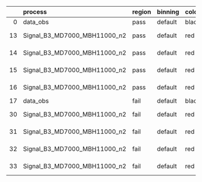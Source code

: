 |    | process                      | region   | binning   | color   | process_type   |   scale | variation   | source_filename                                                       | source_histname    | alias                        | title     |   combine_idx |     lnN |   shapes | syst_type   | direction   | variation_alias   |
|---:|:-----------------------------|:---------|:----------|:--------|:---------------|--------:|:------------|:----------------------------------------------------------------------|:-------------------|:-----------------------------|:----------|--------------:|--------:|---------:|:------------|:------------|:------------------|
|  0 | data_obs                     | pass     | default   | black   | DATA           |       1 | nominal     | ./histograms_for_2DAlphabet_v18//BH_Data.root                         | hpass              | Data                         | Data      |           nan | nan     |      nan | nan         | nan         | nan               |
| 13 | Signal_B3_MD7000_MBH11000_n2 | pass     | default   | red     | SIGNAL         |       1 | lumi        | ./histograms_for_2DAlphabet_v18//BH_Signal_B3_MD7000_MBH11000_n2.root | hpass              | Signal_B3_MD7000_MBH11000_n2 | BH signal |           nan |   1.016 |      nan | lnN         | nan         | nan               |
| 14 | Signal_B3_MD7000_MBH11000_n2 | pass     | default   | red     | SIGNAL         |       1 | SVM         | ./histograms_for_2DAlphabet_v18//BH_Signal_B3_MD7000_MBH11000_n2.root | hpass_SVMsyst_up   | Signal_B3_MD7000_MBH11000_n2 | BH signal |           nan | nan     |        1 | shapes      | Up          | SVMsyst           |
| 15 | Signal_B3_MD7000_MBH11000_n2 | pass     | default   | red     | SIGNAL         |       1 | SVM         | ./histograms_for_2DAlphabet_v18//BH_Signal_B3_MD7000_MBH11000_n2.root | hpass_SVMsyst_down | Signal_B3_MD7000_MBH11000_n2 | BH signal |           nan | nan     |        1 | shapes      | Down        | SVMsyst           |
| 16 | Signal_B3_MD7000_MBH11000_n2 | pass     | default   | red     | SIGNAL         |       1 | nominal     | ./histograms_for_2DAlphabet_v18//BH_Signal_B3_MD7000_MBH11000_n2.root | hpass              | Signal_B3_MD7000_MBH11000_n2 | BH signal |           nan | nan     |      nan | nan         | nan         | nan               |
| 17 | data_obs                     | fail     | default   | black   | DATA           |       1 | nominal     | ./histograms_for_2DAlphabet_v18//BH_Data.root                         | hfail              | Data                         | Data      |           nan | nan     |      nan | nan         | nan         | nan               |
| 30 | Signal_B3_MD7000_MBH11000_n2 | fail     | default   | red     | SIGNAL         |       1 | lumi        | ./histograms_for_2DAlphabet_v18//BH_Signal_B3_MD7000_MBH11000_n2.root | hfail              | Signal_B3_MD7000_MBH11000_n2 | BH signal |           nan |   1.016 |      nan | lnN         | nan         | nan               |
| 31 | Signal_B3_MD7000_MBH11000_n2 | fail     | default   | red     | SIGNAL         |       1 | SVM         | ./histograms_for_2DAlphabet_v18//BH_Signal_B3_MD7000_MBH11000_n2.root | hfail_SVMsyst_up   | Signal_B3_MD7000_MBH11000_n2 | BH signal |           nan | nan     |        1 | shapes      | Up          | SVMsyst           |
| 32 | Signal_B3_MD7000_MBH11000_n2 | fail     | default   | red     | SIGNAL         |       1 | SVM         | ./histograms_for_2DAlphabet_v18//BH_Signal_B3_MD7000_MBH11000_n2.root | hfail_SVMsyst_down | Signal_B3_MD7000_MBH11000_n2 | BH signal |           nan | nan     |        1 | shapes      | Down        | SVMsyst           |
| 33 | Signal_B3_MD7000_MBH11000_n2 | fail     | default   | red     | SIGNAL         |       1 | nominal     | ./histograms_for_2DAlphabet_v18//BH_Signal_B3_MD7000_MBH11000_n2.root | hfail              | Signal_B3_MD7000_MBH11000_n2 | BH signal |           nan | nan     |      nan | nan         | nan         | nan               |